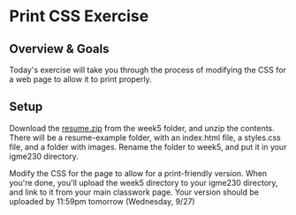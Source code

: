 # Print CSS Exercise 

## Overview & Goals
Today's exercise will take you through the process of modifying the CSS for a web page to allow it to print properly. 

## Setup
Download the [resume.zip](weekly_materials/week5/resume.zip) from the week5 folder, and unzip the contents. There will be a resume-example folder, with an index.html file, a styles.css file, and a folder with images. Rename the folder to week5, and put it in your igme230 directory.  

Modify the CSS for the page to allow for a print-friendly version. When you're done, you'll upload the week5 directory to your igme230 directory, and link to it from your main classwork page. Your version should be uploaded by 11:59pm tomorrow (Wednesday, 9/27)